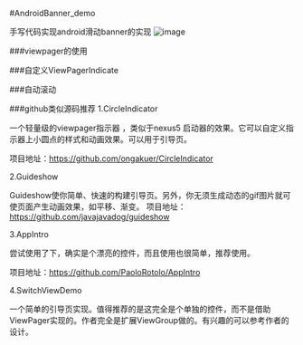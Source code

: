 #AndroidBanner_demo

手写代码实现android滑动banner的实现
![image](http://7vzq44.com1.z0.glb.clouddn.com/android.gif)


###viewpager的使用


###自定义ViewPagerIndicate


###自动滚动







###github类似源码推荐
1.CircleIndicator

一个轻量级的viewpager指示器 ，类似于nexus5 启动器的效果。它可以自定义指示器上小圆点的样式和动画效果。可以用于引导页。

项目地址：https://github.com/ongakuer/CircleIndicator

2.Guideshow

Guideshow使你简单、快速的构建引导页。另外，你无须生成动态的gif图片就可使页面产生动画效果，如平移、渐变。
项目地址：https://github.com/javajavadog/guideshow

3.AppIntro

尝试使用了下，确实是个漂亮的控件，而且使用也很简单，推荐使用。

项目地址：https://github.com/PaoloRotolo/AppIntro

4.SwitchViewDemo

一个简单的引导页实现。值得推荐的是这完全是个单独的控件，而不是借助ViewPager实现的。作者完全是扩展ViewGroup做的。有兴趣的可以参考作者的设计。
